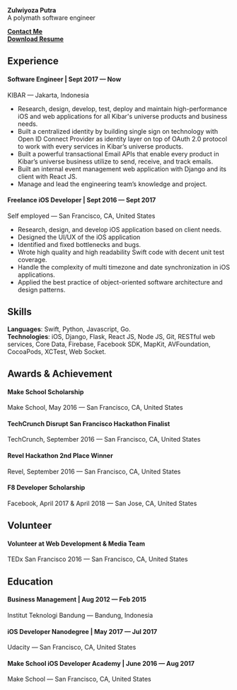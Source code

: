 <b>Zulwiyoza Putra</b><br />
A polymath software engineer

<a href="mailto:putra@wiyoza.com?Subject=Hi%20Putra" target="_top"><b>Contact Me</b></a><br />
<a href="https://github.com/ZulwiyozaPutra/Zulwiyoza-Putra/raw/master/Zulwiyoza%20Putra.pdf"><b>Download Resume</b></a>

## Experience
#### Software Engineer | Sept 2017 — Now
KIBAR  — Jakarta, Indonesia
- Research, design, develop, test, deploy and maintain high-performance iOS and web applications for all Kibar's universe products and business needs.
- Built a centralized identity by building single sign on technology with Open ID Connect Provider as identity layer on top of OAuth 2.0 protocol to work with every services in Kibar’s universe products.
- Built a powerful transactional Email APIs that enable every product in Kibar’s universe business utilize to send, receive, and track emails.
- Built an internal event management web application with Django and its client with React JS.
- Manage and lead the engineering team’s knowledge and project.

#### Freelance iOS Developer | Sept 2016 — Sept 2017
Self employed — San Francisco, CA, United States
- Research, design, and develop iOS application based on client needs.
- Designed the UI/UX of the iOS application
- Identified and fixed bottlenecks and bugs.
- Wrote high quality and high readability Swift code with decent unit test coverage.
- Handle the complexity of multi timezone and date synchronization in iOS applications.
- Applied the best practice of object-oriented software architecture and design patterns.

## Skills
<b>Languages</b>: Swift, Python, Javascript, Go.<br />
<b>Technologies</b>:  iOS, Django, Flask, React JS, Node JS, Git, RESTful web services, Core Data, Firebase, Facebook SDK, MapKit, AVFoundation, CocoaPods, XCTest, Web Socket.<br />
## Awards & Achievement
#### Make School Scholarship
Make School, May 2016 — San Francisco, CA, United States
#### TechCrunch Disrupt San Francisco Hackathon Finalist
TechCrunch, September 2016 — San Francisco, CA, United States
#### Revel Hackathon 2nd Place Winner 
Revel, September 2016 — San Francisco, CA, United States
#### F8 Developer Scholarship
Facebook, April 2017 & April 2018 — San Jose, CA, United States

## Volunteer
#### Volunteer at Web Development & Media Team
TEDx San Francisco 2016 — San Francisco, CA, United States
## Education
#### <b>Business Management</b> | Aug 2012 — Feb 2015
Institut Teknologi Bandung — Bandung, Indonesia
#### <b>iOS Developer Nanodegree</b> | May 2017 — Jul 2017
Udacity — San Francisco, CA, United States
#### <b>Make School iOS Developer Academy</b> | June 2016 — Aug 2017
Make School — San Francisco, CA, United States

